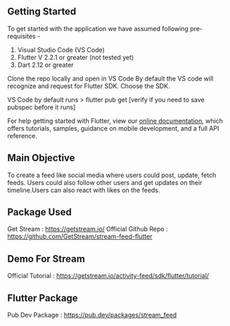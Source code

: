 ## Getting Started
To get started with the application we have assumed following pre-requisites -
1. Visual Studio Code (VS Code)
2. Flutter V 2.2.1 or greater (not tested yet)
3. Dart 2.12 or greater

Clone the repo locally and open in VS Code
By default the VS code will recognize and request for Flutter SDK. Choose the SDK.

VS Code by default runs > flutter pub get [verify if you need to save pubspec before it runs]
 
For help getting started with Flutter, view our
[online documentation](https://flutter.dev/docs), which offers tutorials,
samples, guidance on mobile development, and a full API reference.


## Main Objective 
To create a feed like social media where users could post, update, fetch feeds.
Users could also follow other users and get updates on their timeline.Users can also react with likes on the feeds.


## Package Used 
Get Stream : https://getstream.io/
Official Github Repo : https://github.com/GetStream/stream-feed-flutter

## Demo For Stream      
Official Tutorial : https://getstream.io/activity-feed/sdk/flutter/tutorial/

## Flutter Package
Pub Dev Package : https://pub.dev/packages/stream_feed
